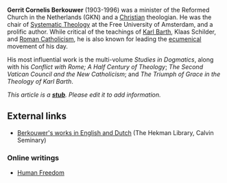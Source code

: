 **Gerrit Cornelis Berkouwer** (1903-1996) was a minister of the
Reformed Church in the Netherlands (GKN) and a
[Christian](Christian "Christian") theologian. He was the chair of
[Systematic Theology](Systematic_Theology "Systematic Theology") at
the Free University of Amsterdam, and a prolific author. While
critical of the teachings of [Karl Barth](Karl_Barth "Karl Barth"),
Klaas Schilder, and
[Roman Catholicism](Roman_Catholicism "Roman Catholicism"), he is
also known for leading the [ecumenical](Ecumenical "Ecumenical")
movement of his day.

His most influential work is the multi-volume
*Studies in Dogmatics*, along with his
*Conflict with Rome; A Half Century of Theology*;
*The Second Vatican Council and the New Catholicism*; and
*The Triumph of Grace in the Theology of Karl Barth*.

*This article is a **[stub](http://www.theopedia.com/Category:Theopedia_stubs "Category:Theopedia stubs")**. Please edit it to add information.*
## External links

-   [Berkouwer's works in English and Dutch](http://alexandria.calvin.edu/uhtbin/cgisirsi/WAtfNmP0wt/SIRSI/54480017/88)
    (The Hekman Library, Calvin Seminary)

### Online writings

-   [Human Freedom](http://www.the-highway.com/freedom1_Berkouwer.html)




